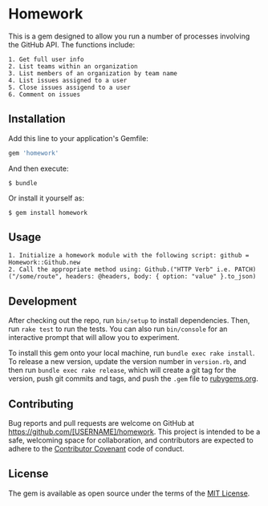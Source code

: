 # Homework

This is a gem designed to allow you run a number of processes involving the GitHub API. 
The functions include:
	
	1. Get full user info
	2. List teams within an organization
	3. List members of an organization by team name
	4. List issues assigned to a user
	5. Close issues assigend to a user
	6. Comment on issues

## Installation

Add this line to your application's Gemfile:

```ruby
gem 'homework'
```

And then execute:

    $ bundle

Or install it yourself as:

    $ gem install homework

## Usage

	1. Initialize a homework module with the following script: github = Homework::Github.new
	2. Call the appropriate method using: Github.("HTTP Verb" i.e. PATCH)("/some/route", headers: @headers, body: { option: "value" }.to_json)

## Development

After checking out the repo, run `bin/setup` to install dependencies. Then, run `rake test` to run the tests. You can also run `bin/console` for an interactive prompt that will allow you to experiment.

To install this gem onto your local machine, run `bundle exec rake install`. To release a new version, update the version number in `version.rb`, and then run `bundle exec rake release`, which will create a git tag for the version, push git commits and tags, and push the `.gem` file to [rubygems.org](https://rubygems.org).

## Contributing

Bug reports and pull requests are welcome on GitHub at https://github.com/[USERNAME]/homework. This project is intended to be a safe, welcoming space for collaboration, and contributors are expected to adhere to the [Contributor Covenant](http://contributor-covenant.org) code of conduct.


## License

The gem is available as open source under the terms of the [MIT License](http://opensource.org/licenses/MIT).

